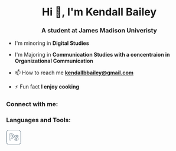 <h1 align="center">Hi 👋, I'm Kendall Bailey</h1>
<h3 align="center">A student at James Madison Univeristy</h3>

- I'm minoring in **Digital Studies**

- I'm Majoring in **Communication Studies with a concentraion in Organizational Communication**

- 📫 How to reach me **kendallbbailey@gmail.com**

- ⚡ Fun fact **I enjoy cooking**

<h3 align="left">Connect with me:</h3>
<p align="left">
</p>

<h3 align="left">Languages and Tools:</h3>
<p align="left"> <a href="https://www.photoshop.com/en" target="_blank" rel="noreferrer"> <img src="https://raw.githubusercontent.com/devicons/devicon/master/icons/photoshop/photoshop-line.svg" alt="photoshop" width="40" height="40"/> </a> </p>
